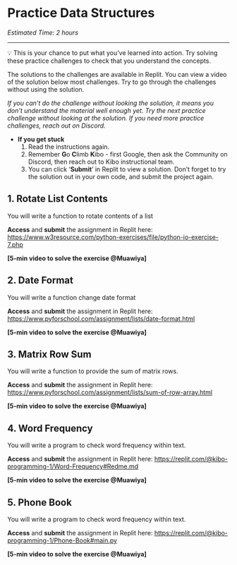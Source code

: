 # Practice Data Structures 

_Estimated Time: 2 hours_

---

💡 This is your chance to put what you’ve learned into action. Try solving these practice challenges to check that you understand the concepts.

The solutions to the challenges are available in Replit. You can view a video of the solution below most challenges. Try to go through the challenges without using the solution.

_If you can’t do the challenge without looking the solution, it means you don’t understand the material well enough yet. Try the next practice challenge without looking at the solution. If you need more practice challenges, reach out on Discord._

- **If you get stuck** 
    1. Read the instructions again. 
    2. Remember **G**o **C**limb **K**ibo - first Google, then ask the Community on Discord, then reach out to Kibo instructional team. 
    3. You can click ‘**Submit**’ in Replit to view a solution. Don’t forget to try the solution out in your own code, and submit the project again.

## 1. Rotate List Contents

You will write a function to rotate contents of a list

**Access** and **submit** the assignment in Replit here: https://www.w3resource.com/python-exercises/file/python-io-exercise-7.php

**[5-min video to solve the exercise @Muawiya]**

## 2. Date Format

You will write a function change date format

**Access** and **submit** the assignment in Replit here: https://www.pyforschool.com/assignment/lists/date-format.html

**[5-min video to solve the exercise @Muawiya]**

## 3. Matrix Row Sum

You will write a function to provide the sum of matrix rows.

**Access** and **submit** the assignment in Replit here: https://www.pyforschool.com/assignment/lists/sum-of-row-array.html

**[5-min video to solve the exercise @Muawiya]**

## 4. Word Frequency

You will write a program to check word frequency within text.

**Access** and **submit** the assignment in Replit here: https://replit.com/@kibo-programming-1/Word-Frequency#Redme.md

**[5-min video to solve the exercise @Muawiya]**

## 5. Phone Book

You will write a program to check word frequency within text.

**Access** and **submit** the assignment in Replit here: https://replit.com/@kibo-programming-1/Phone-Book#main.py

**[5-min video to solve the exercise @Muawiya]**




